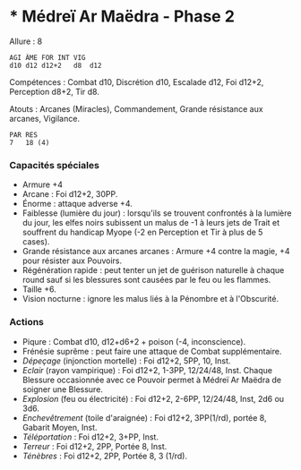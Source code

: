 # * Médreï Ar Maëdra - Phase 2

Allure : 8

	AGI	ÂME	FOR	INT	VIG
	d10	d12	d12+2	d8	d12

Compétences : Combat d10, Discrétion d10, Escalade d12, Foi d12+2, Perception d8+2, Tir d8.

Atouts : Arcanes (Miracles), Commandement, Grande résistance aux arcanes, Vigilance.

	PAR	RES
	7	18 (4)

### Capacités spéciales
- Armure +4
- Arcane : Foi d12+2, 30PP.
- Énorme : attaque adverse +4.
- Faiblesse (lumière du jour) : lorsqu'ils se trouvent confrontés à la lumière du jour, les elfes noirs subissent un malus de -1 à leurs jets de Trait et souffrent du handicap Myope (-2 en Perception et Tir à plus de 5 cases).
- Grande résistance aux arcanes arcanes : Armure +4 contre la magie, +4 pour résister aux Pouvoirs.
- Régénération rapide : peut tenter un jet de guérison naturelle à chaque round sauf si les blessures sont causées par le feu ou les flammes.
- Taille +6.
- Vision nocturne : ignore les malus liés à la Pénombre et à l'Obscurité.

### Actions
- Piqure : Combat d10, d12+d6+2 + poison (-4, inconscience).
- Frénésie suprême : peut faire une attaque de Combat supplémentaire.
- _Dépeçage_ (injonction mortelle) : Foi d12+2, 5PP, 10, Inst.
- _Eclair_ (rayon vampirique) : Foi d12+2, 1-3PP, 12/24/48, Inst. Chaque Blessure occasionnée avec ce Pouvoir permet à Médreï Ar Maëdra de soigner une Blessure.
- _Explosion_ (feu ou électricité) : Foi d12+2, 2-6PP, 12/24/48, Inst, 2d6 ou 3d6.
- _Enchevêtrement_ (toile d'araignée) : Foi d12+2, 3PP(1/rd), portée 8, Gabarit Moyen, Inst.
- _Téléportation_ : Foi d12+2, 3+PP, Inst.
- _Terreur_ : Foi d12+2, 2PP, Portée 8, Inst.
- _Ténèbres_ : Foi d12+2, 2PP, Portée 8, 3 (1/rd).
